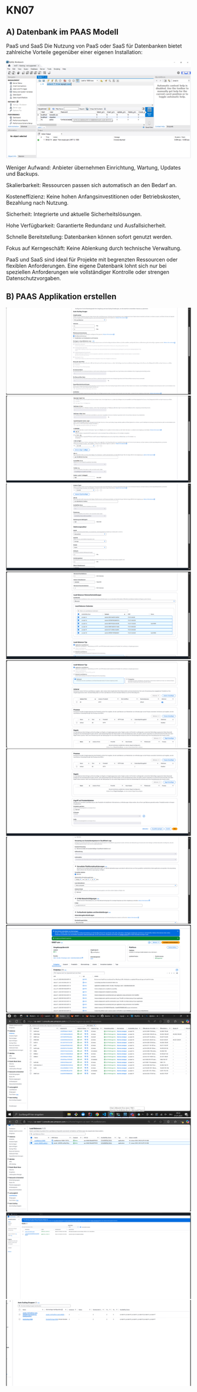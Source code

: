 # KN07

## A) Datenbank im PAAS Modell

PaaS und SaaS
Die Nutzung von PaaS oder SaaS für Datenbanken bietet zahlreiche Vorteile gegenüber einer eigenen Installation:

![](1.PNG)

Weniger Aufwand: Anbieter übernehmen Einrichtung, Wartung, Updates und Backups.

Skalierbarkeit: Ressourcen passen sich automatisch an den Bedarf an.

Kosteneffizienz: Keine hohen Anfangsinvestitionen oder Betriebskosten, Bezahlung nach Nutzung.

Sicherheit: Integrierte und aktuelle Sicherheitslösungen.

Hohe Verfügbarkeit: Garantierte Redundanz und Ausfallsicherheit.

Schnelle Bereitstellung: Datenbanken können sofort genutzt werden.

Fokus auf Kerngeschäft: Keine Ablenkung durch technische Verwaltung.

PaaS und SaaS sind ideal für Projekte mit begrenzten Ressourcen oder flexiblen Anforderungen. Eine eigene Datenbank lohnt sich nur bei speziellen Anforderungen wie vollständiger Kontrolle oder strengen Datenschutzvorgaben.

## B) PAAS Applikation erstellen

![](2.PNG)
![](3.PNG)
![](4.PNG)
![](5.PNG)
![](6.PNG)
![](7.PNG)
![](8.PNG)
![](9.PNG)
![](10.PNG)
![](11.PNG)
![](12.PNG)
![](13.PNG)
